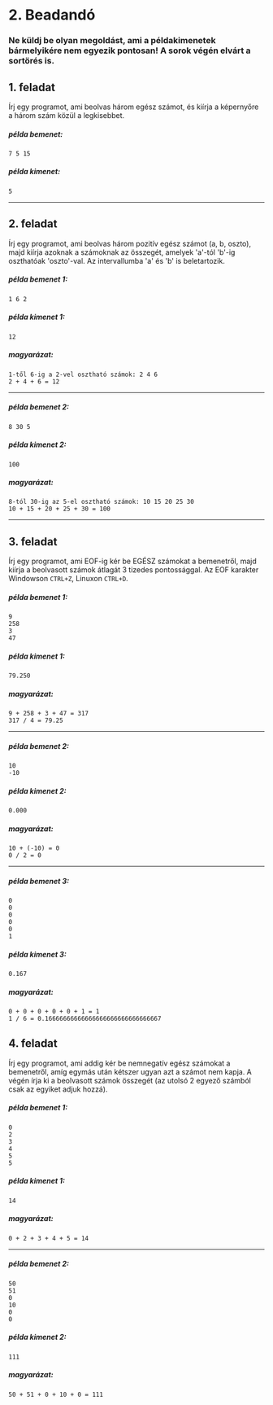 # 2. Beadandó

### Ne küldj be olyan megoldást, ami a példakimenetek bármelyikére nem egyezik pontosan! A sorok végén elvárt a sortörés is.

## 1. feladat
Írj egy programot, ami beolvas három egész számot, és kiírja a képernyőre a három szám közül a
legkisebbet.

##### példa bemenet:
```
7 5 15
```
##### példa kimenet:
```
5
```
---

## 2. feladat 
Írj egy programot, ami beolvas három pozitív egész számot (a, b, oszto), 
majd kiírja azoknak a számoknak az összegét, amelyek 'a'-tól 'b'-ig  oszthatóak 'oszto'-val.
Az intervallumba 'a' és 'b' is beletartozik.

##### példa bemenet 1:
```
1 6 2
```
##### példa kimenet 1:
```
12
```

##### magyarázat:
```
1-től 6-ig a 2-vel osztható számok: 2 4 6
2 + 4 + 6 = 12
```

---
##### példa bemenet 2:
```
8 30 5
```
##### példa kimenet 2:
```
100
```

##### magyarázat:
```
8-tól 30-ig az 5-el osztható számok: 10 15 20 25 30
10 + 15 + 20 + 25 + 30 = 100
```

---

## 3. feladat

Írj egy programot, ami EOF-ig kér be EGÉSZ számokat a bemenetről, majd kiírja a beolvasott
számok átlagát 3 tizedes pontossággal.
Az EOF karakter Windowson `CTRL+Z`, Linuxon `CTRL+D`.

##### példa bemenet 1:
```
9
258
3 
47
```
##### példa kimenet 1:
```
79.250
```

##### magyarázat:
```
9 + 258 + 3 + 47 = 317
317 / 4 = 79.25
```
---
##### példa bemenet 2:
```
10
-10
```
##### példa kimenet 2:
```
0.000
```

##### magyarázat:
```
10 + (-10) = 0
0 / 2 = 0
```

---
##### példa bemenet 3:
```
0
0
0
0
0
1
```
##### példa kimenet 3:
```
0.167
```

##### magyarázat:
```
0 + 0 + 0 + 0 + 0 + 1 = 1
1 / 6 = 0.16666666666666666666666666666667‬
```


## 4. feladat
Írj egy programot, ami addig kér be nemnegatív egész számokat a bemenetről, 
amíg egymás után kétszer ugyan azt a számot nem kapja. A végén írja ki
a beolvasott számok összegét (az utolsó 2 egyező számból csak az egyiket adjuk hozzá).

##### példa bemenet 1:
```
0
2
3
4
5
5
```
##### példa kimenet 1:
```
14
```

##### magyarázat:

```
0 + 2 + 3 + 4 + 5 = 14
```

---

##### példa bemenet 2:
```
50
51
0
10
0
0
```
##### példa kimenet 2:
```
111
```

##### magyarázat:

```
50 + 51 + 0 + 10 + 0 = 111
```


